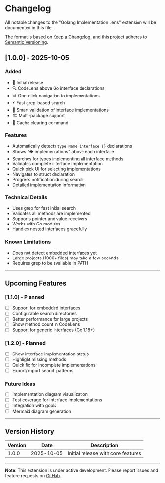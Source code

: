 # Changelog

All notable changes to the "Golang Implementation Lens" extension will be documented in this file.

The format is based on [Keep a Changelog](https://keepachangelog.com/en/1.0.0/),
and this project adheres to [Semantic Versioning](https://semver.org/spec/v2.0.0.html).

## [1.0.0] - 2025-10-05

### Added
- 🎉 Initial release
- 🔍 CodeLens above Go interface declarations
- 📊 One-click navigation to implementations
- ⚡ Fast grep-based search
- 💾 Smart validation of interface implementations
- 🏗️ Multi-package support
- 🧹 Cache clearing command

### Features
- Automatically detects `type Name interface {}` declarations
- Shows "👁️ implementations" above each interface
- Searches for types implementing all interface methods
- Validates complete interface implementation
- Quick pick UI for selecting implementations
- Navigates to struct declaration
- Progress notification during search
- Detailed implementation information

### Technical Details
- Uses grep for fast initial search
- Validates all methods are implemented
- Supports pointer and value receivers
- Works with Go modules
- Handles nested interfaces gracefully

### Known Limitations
- Does not detect embedded interfaces yet
- Large projects (1000+ files) may take a few seconds
- Requires grep to be available in PATH

---

## Upcoming Features

### [1.1.0] - Planned
- [ ] Support for embedded interfaces
- [ ] Configurable search directories
- [ ] Better performance for large projects
- [ ] Show method count in CodeLens
- [ ] Support for generic interfaces (Go 1.18+)

### [1.2.0] - Planned
- [ ] Show interface implementation status
- [ ] Highlight missing methods
- [ ] Quick fix for incomplete implementations
- [ ] Export/import search patterns

### Future Ideas
- [ ] Implementation diagram visualization
- [ ] Test coverage for interface implementations
- [ ] Integration with gopls
- [ ] Mermaid diagram generation

---

## Version History

| Version | Date | Description |
|---------|------|-------------|
| 1.0.0 | 2025-10-05 | Initial release with core features |

---

**Note**: This extension is under active development. Please report issues and feature requests on [GitHub](https://github.com/fabioods/golang-implementation-lens/issues).

